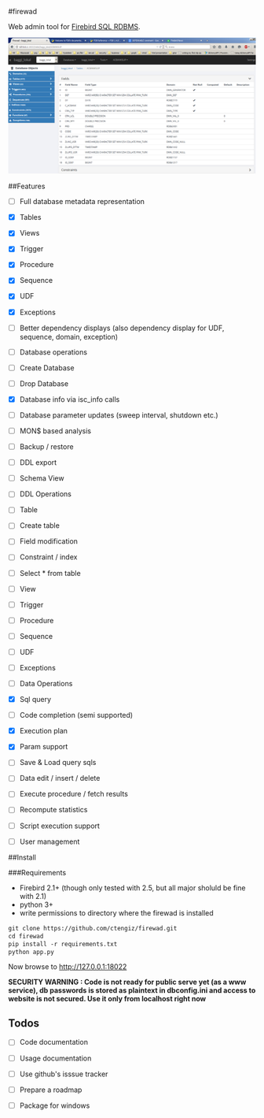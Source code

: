#firewad

Web admin tool for [Firebird SQL RDBMS](http://firebirdsql.org/).
 
![](https://github.com/ctengiz/firewad/blob/master/docs/screenshot.png)

##Features 

- [ ] Full database metadata representation
 - [x] Tables
 - [x] Views
 - [x] Trigger
 - [x] Procedure
 - [x] Sequence
 - [x] UDF
 - [x] Exceptions
 - [ ] Better dependency displays (also dependency display for UDF, sequence, domain, exception)
- [ ] Database operations
 - [ ] Create Database
 - [ ] Drop Database
 - [x] Database info via isc_info calls
 - [ ] Database parameter updates (sweep interval, shutdown etc.)
 - [ ] MON$ based analysis
 - [ ] Backup / restore
 - [ ] DDL export
 - [ ] Schema View
- [ ] DDL Operations
 - [ ] Table
  - [ ] Create table
  - [ ] Field modification
  - [ ] Constraint / index  
  - [ ] Select * from table
 - [ ] View
 - [ ] Trigger
 - [ ] Procedure
 - [ ] Sequence
 - [ ] UDF
 - [ ] Exceptions
- [ ] Data Operations
 - [x] Sql query
  - [ ] Code completion (semi supported)
  - [x] Execution plan
  - [x] Param support
  - [ ] Save & Load query sqls
 - [ ] Data edit / insert / delete
 - [ ] Execute procedure / fetch results
 - [ ] Recompute statistics
- [ ] Script execution support
- [ ] User management


##Install

###Requirements

* Firebird 2.1+ (though only tested with 2.5, but all major sholuld be fine with 2.1)
* python 3+
* write permissions to directory where the firewad is installed

```
git clone https://github.com/ctengiz/firewad.git
cd firewad
pip install -r requirements.txt
python app.py
```

Now browse to http://127.0.0.1:18022

**SECURITY WARNING : Code is not ready for public serve yet (as a www service), db passwords is stored as plaintext in dbconfig.ini and access
to website is not secured. Use it only from localhost right now**


## Todos

- [ ] Code documentation
- [ ] Usage documentation
- [ ] Use github's isssue tracker
- [ ] Prepare a roadmap
- [ ] Package for windows



 
 

